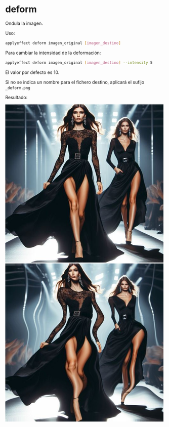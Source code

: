 # deform

Ondula la imagen.

Uso:

``` sh
applyeffect deform imagen_original [imagen_destino]
```

Para cambiar la intensidad de la deformación:

``` sh
applyeffect deform imagen_original [imagen_destino] --intensity 5
```

El valor por defecto es 10.

Si no se indica un nombre para el fichero destino, aplicará el sufijo `_deform.png`

Resultado:

![imagen original](../../images/image.jpg)
![deform](../../images/image_deform.png)
